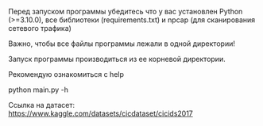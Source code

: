 Перед запуском программы убедитесь что у вас установлен Python (>=3.10.0), все библиотеки (requirements.txt) и npcap (для сканирования сетевого трафика)

Важно, чтобы все файлы программы лежали в одной директории!

Запуск программы производиться из ее корневой директории.

Рекомендую ознакомиться с help

python main.py -h

Ссылка на датасет: https://www.kaggle.com/datasets/cicdataset/cicids2017
